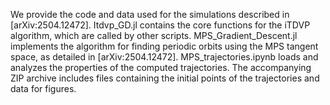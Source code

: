 We provide the code and data used for the simulations described in [arXiv:2504.12472]. 
Itdvp_GD.jl contains the core functions for the iTDVP algorithm, which are called by other scripts.
MPS_Gradient_Descent.jl implements the algorithm for finding periodic orbits using the MPS tangent space, as detailed in [arXiv:2504.12472].
MPS_trajectories.ipynb loads and analyzes the properties of the computed trajectories.
The accompanying ZIP archive includes files containing the initial points of the trajectories and data for figures.


